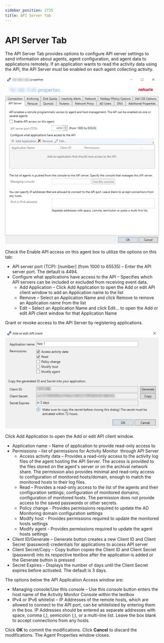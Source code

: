 ```yaml
---
sidebar_position: 2725
title: API Server Tab
---
```


# API Server Tab

The API Server Tab provides options to configure API server settings to send information about agents, agent configuration, and agent data to applications remotely. If an application wants to read the activity data using the API, the API Server must be enabled on each agent collecting activity.

![API Server Tab for Agent Properties](../../../../../../../static/images/ActivityMonitor_8.0/Content/Resources/Images/ActivityMonitor/Properties/AgentProperties/APIServerTab.png)

Check the Enable API access on this agent box to utilize the options on this tab:

* API server port (TCP): [number] (from 1000 to 65535) – Enter the API server port. The default is 4494.
* Configure what applications have access to the API – Specifies which API servers can be included or excluded from receiving event data.
  * Add Application – Click Add Application to open the Add or edit API client window to add an Application name to the list
  * Remove – Select an Application Name and click Remove to remove an Application name from the list
  * Edit – Select an Application Name and click Edit... to open the Add or edit API client window for that Application Name

Grant or revoke access to the API Server by registering applications.

![Add or Edit API Client popup window](../../../../../../../static/images/ActivityMonitor_8.0/Content/Resources/Images/ActivityMonitor/Properties/AgentProperties/AddorEditAPIClient.png)

Click Add Application to open the Add or edit API client window.

* Application name – Name of application to provide read-only access to
* Permissions – list of permissions for Activity Monitor  through API Server
  * Access activity data – Provides a read-only access to the activity log files of the agent hosting the API Server. The access is provided to the files stored on the agent's server or on the archival network share. The permission also provides minimal and read-only access to configuration of monitored hosts/domain, enough to match the monitored hosts to their log files.
  * Read – Provides a read-only access to the list of the agents and their configuration settings; configuration of monitored domains; configuration of monitored hosts. The permission does not provide access to the saved passwords or other secrets.
  * Policy change - Provides permissions required to update the AD Monitoring domain configuration settings
  * Modify host - Provides permissions required to update the monitored hosts settings
  * Modify agent - Provides permissions required to update the agent hosts settings
* Client ID/Generate – Generate button creates a new Client ID and Client Secret (password) credentials for applications to access API server
* Client Secret/Copy – Copy button copies the Client ID and Client Secret (password) into its respective textbox after the application is added or the Generate button is pressed
* Secret Expires – Displays the number of days until the Client Secret expires before activated. The default is 3 days.

The options below the API Application Access window are:

* Managing console/Use this console – Use this console button enters the host name of the Activity Monitor Console within the textbox
* IPv4 or IPv6 whitelist – IP Addresses of the remote hosts, which are allowed to connect to the API port, can be whitelisted by entering them in the box. IP Addresses should be entered as separate addresses with space, comma (,), semicolon (;), or a multi-line list. Leave the box blank to accept connections from any hosts.

Click **OK** to commit the modifications. Click **Cancel** to discard the modifications. The Agent Properties window closes.